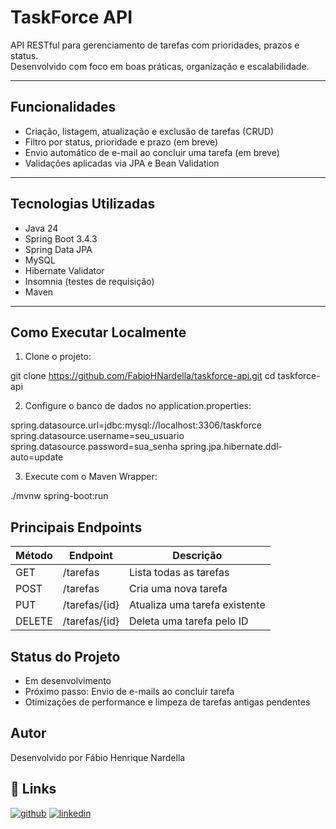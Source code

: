# TaskForce API

API RESTful para gerenciamento de tarefas com prioridades, prazos e status.  
Desenvolvido com foco em boas práticas, organização e escalabilidade.

---

## Funcionalidades

- Criação, listagem, atualização e exclusão de tarefas (CRUD)
- Filtro por status, prioridade e prazo (em breve)
- Envio automático de e-mail ao concluir uma tarefa (em breve)
- Validações aplicadas via JPA e Bean Validation

---

## Tecnologias Utilizadas

- Java 24
- Spring Boot 3.4.3
- Spring Data JPA
- MySQL
- Hibernate Validator
- Insomnia (testes de requisição)
- Maven

---

## Como Executar Localmente

1. Clone o projeto:
 
git clone https://github.com/FabioHNardella/taskforce-api.git
cd taskforce-api

2. Configure o banco de dados no application.properties:

spring.datasource.url=jdbc:mysql://localhost:3306/taskforce
spring.datasource.username=seu_usuario
spring.datasource.password=sua_senha
spring.jpa.hibernate.ddl-auto=update

3. Execute com o Maven Wrapper:

./mvnw spring-boot:run

## Principais Endpoints

| Método | Endpoint      | Descrição                     |
| ------ | ------------- | ----------------------------- |
| GET    | /tarefas      | Lista todas as tarefas        |
| POST   | /tarefas      | Cria uma nova tarefa          |
| PUT    | /tarefas/{id} | Atualiza uma tarefa existente |
| DELETE | /tarefas/{id} | Deleta uma tarefa pelo ID     |

## Status do Projeto
- Em desenvolvimento
- Próximo passo: Envio de e-mails ao concluir tarefa
- Otimizações de performance e limpeza de tarefas antigas pendentes

## Autor
Desenvolvido por Fábio Henrique Nardella

## 🔗 Links
[![github](https://img.shields.io/badge/GITHUB-000?style=for-the-badge)](https://github.com/FabioHNardella)
[![linkedin](https://img.shields.io/badge/linkedin-0A66C2?style=for-the-badge&logo=linkedin&logoColor=white)](https://www.linkedin.com/in/fabiohenriquenardella/)
